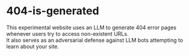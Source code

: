 # 404-is-generated

This experimental website uses an LLM to generate 404 error pages whenever users try to access non-existent URLs.  
It also serves as an adversarial defense against LLM bots attempting to learn about your site.  
